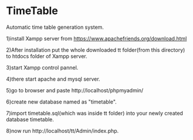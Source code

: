 # TimeTable
Automatic time table generation system.

1)install Xampp server from https://www.apachefriends.org/download.html

2)After installation put the whole downloaded tt folder(from this directory) to htdocs folder of Xampp server.

3)start Xampp control pannel.

4)there start apache and mysql server.

5)go to browser and paste http://localhost/phpmyadmin/

6)create new database named as "timetable".

7)import timetable.sql(which was inside tt folder) into your newly created database timetable.

8)now run http://localhost/tt/Admin/index.php.

